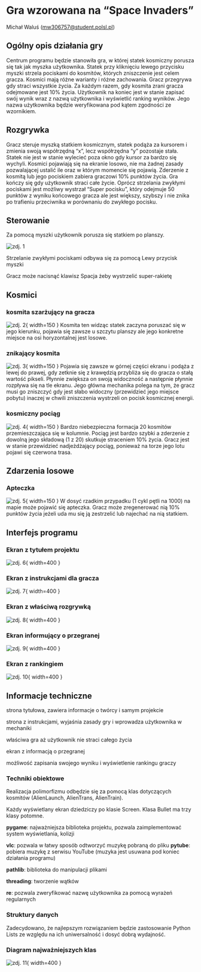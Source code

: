 # Gra wzorowana na “Space Invaders”
  Michał Waluś (mw306757@student.polsl.pl)


## Ogólny opis działania gry
Centrum programu będzie stanowiła gra, w której statek kosmiczny porusza się tak jak myszka użytkownika. Statek przy kliknięciu lewego przycisku myszki strzela pociskami do kosmitów, których zniszczenie jest celem gracza. Kosmici mają różne warianty i różne zachowania. Gracz przegrywa gdy straci wszystkie życia. Za każdym razem, gdy kosmita zrani gracza odejmowane jest 10% życia. Użytkownik na koniec jest w stanie zapisać swój wynik wraz z nazwą użytkownika i wyświetlić ranking wyników. Jego nazwa użytkownika będzie weryfikowana pod kątem zgodności ze wzornikiem.

## Rozgrywka
Gracz steruje myszką statkiem kosmicznym, statek podąża za kursorem i zmienia swoją współrzędną “x”, lecz współrzędna “y” pozostaje stała. Statek nie jest w stanie wylecieć poza okno gdy kursor za bardzo się wychyli. Kosmici pojawiają się na ekranie losowo, nie ma żadnej zasady pozwalającej ustalić ile oraz w którym momencie się pojawią. Zderzenie z kosmitą lub jego pociskiem zabiera graczowi 10% punktów życia. Gra kończy się gdy użytkownik straci całe życie. Oprócz strzelania zwykłymi pociskami jest możliwy wystrzał “Super pocisku”, który odejmuje 50 punktów z wyniku końcowego gracza ale jest większy, szybszy i nie znika po trafieniu przeciwnika w porównaniu do zwykłego pocisku.


## Sterowanie

<procedure title="Ruch statkiem" id="inject-a-procedure">
    <step>
        <p>Za pomocą myszki użytkownik porusza się statkiem po planszy.</p>
        <img src="spaceship.png" alt="zdj. 1" />
    </step>
    <step>
           <p>Strzelanie zwykłymi pociskami odbywa się za pomocą <shortcut>Lewy przycisk myszki</shortcut></p>
    </step>
    <step>
        <p>Gracz może nacisnąć klawisz <shortcut>Spacja</shortcut> żeby wystrzelić super-rakietę</p>
    </step>
</procedure>

## Kosmici

### kosmita szarżujący na gracza

![zdj. 2](alien_launch.png){ width=150 }
Kosmita ten widząc statek zaczyna poruszać się w jego kierunku, pojawia się zawsze u szczytu planszy ale jego konkretne miejsce na osi horyzontalnej jest losowe.

### znikający kosmita
![zdj. 3](alien_trans.png){ width=150 }
Pojawia się zawsze w górnej części ekranu i podąża z lewej do prawej, gdy zetknie się z krawędzią przybliża się do gracza o stałą wartość pikseli. Płynnie zwiększa on swoją widoczność a następnie płynnie rozpływa się na tle ekranu. Jego główna mechanika polega na tym, że gracz musi go zniszczyć gdy jest słabo widoczny (przewidzieć jego miejsce pobytu) inaczej w chwili zniszczenia wystrzeli on pocisk kosmicznej energii.


### kosmiczny pociąg
![zdj. 4](alien_train.png){ width=150 }
Bardzo niebezpieczna formacja 20 kosmitów przemieszczająca się w kolumnie. Pociąg jest bardzo szybki a zderzenie z dowolną jego składową (1 z 20) skutkuje straceniem 10% życia. Gracz jest w stanie przewidzieć nadjeżdżający pociąg, ponieważ na torze jego lotu pojawi się czerwona trasa.


## Zdarzenia losowe

### Apteczka
![zdj. 5](apteczka.png){ width=150 }
W dosyć rzadkim przypadku (1 cykl pętli na 1000) na mapie może pojawić się apteczka. Gracz może zregenerować nią 10% punktów życia jeżeli uda mu się ją zestrzelić lub najechać na nią statkiem.


## Interfejs programu

### Ekran z tytułem projektu
![zdj. 6](title_screen.png){ width=400 }

### Ekran z instrukcjami dla gracza
![zdj. 7](instruction_screen.png){ width=400 }

### Ekran z właściwą rozgrywką
![zdj. 8](game_screen.png){ width=400 }

### Ekran informujący o przegranej
![zdj. 9](game_over_screen.png){ width=400 }

### Ekran z rankingiem
![zdj. 10](score_screen.png){ width=400 }

## Informacje techniczne
<procedure title="Przebieg programu" id="inject-a-procedure1">
    <step>
        <p>strona tytułowa, zawiera informacje o twórcy i samym projekcie</p>
    </step>
    <step>
           <p>strona z instrukcjami, wyjaśnia zasady gry i wprowadza użytkownika w mechaniki</p>
    </step>
     <step>
           <p>właściwa gra aż użytkownik nie straci całego życia</p>
    </step>
    <step>
           <p>ekran z informacją o przegranej</p>
    </step>
    <step>
           <p>możliwość zapisania swojego wyniku i wyświetlenie rankingu graczy</p>
    </step>
</procedure>

### Techniki obiektowe
Realizacja polimorfizmu odbędzie się za pomocą klas dotyczących kosmitów (AlienLaunch, AlienTrans, AlienTrain).

Każdy wyświetlany ekran dziedziczy po klasie Screen. Klasa Bullet ma trzy klasy potomne.

<procedure title="Biblioteki dołączone w celu rozszerzenia funkcjonalności" id="inject-a-procedure2">
    <step>
        <p><strong>pygame</strong>: najważniejsza biblioteka projektu, pozwala zaimplementować system wyświetlania, kolizji</p>
    </step>
    <step>
           <p><strong>vlc</strong>: pozwala w łatwy sposób odtworzyć muzykę pobraną do pliku
               <strong>pytube</strong>: pobiera muzykę z serwisu YouTube (muzyka jest usuwana pod koniec działania programu)</p>
    </step>
     <step>
           <p><strong>pathlib</strong>: biblioteka do manipulacji plikami</p>
    </step>
    <step>
           <p><strong>threading</strong>: tworzenie wątków</p>
    </step>
    <step>
           <p><strong>re</strong>: pozwala zweryfikować nazwę użytkownika za pomocą wyrażeń regularnych</p>
    </step>
</procedure>

### Struktury danych
Zadecydowano, że najlepszym rozwiązaniem będzie zastosowanie Python Lists ze względu na ich uniwersalność i dosyć dobrą wydajność.

### Diagram najważniejszych klas
![zdj. 11](ClassDiagram.png){ width=400 }